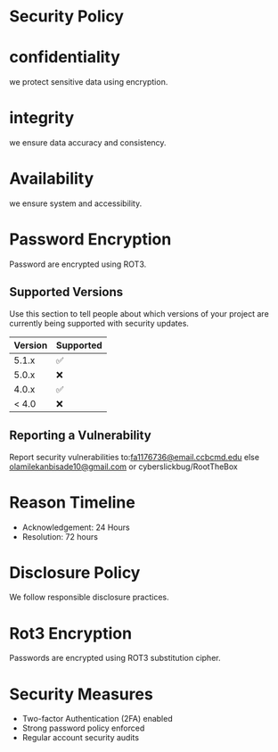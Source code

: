 # Security Policy

# confidentiality
we protect sensitive data using encryption.

# integrity
we ensure data accuracy and consistency.

# Availability
we ensure system and accessibility.

# Password Encryption 
Password are encrypted using ROT3.

## Supported Versions

Use this section to tell people about which versions of your project are
currently being supported with security updates.

| Version | Supported          |
| ------- | ------------------ |
| 5.1.x   | :white_check_mark: |
| 5.0.x   | :x:                |
| 4.0.x   | :white_check_mark: |
| < 4.0   | :x:                |

## Reporting a Vulnerability

Report security vulnerabilities to:fa1176736@email.ccbcmd.edu else olamilekanbisade10@gmail.com or cyberslickbug/RootTheBox

# Reason Timeline
* Acknowledgement: 24 Hours
* Resolution: 72 hours

# Disclosure Policy  
We follow responsible disclosure practices.

# Rot3 Encryption
Passwords are encrypted using ROT3 substitution cipher.

# Security Measures
* Two-factor Authentication  (2FA) enabled
* Strong password policy enforced
* Regular account security audits 


